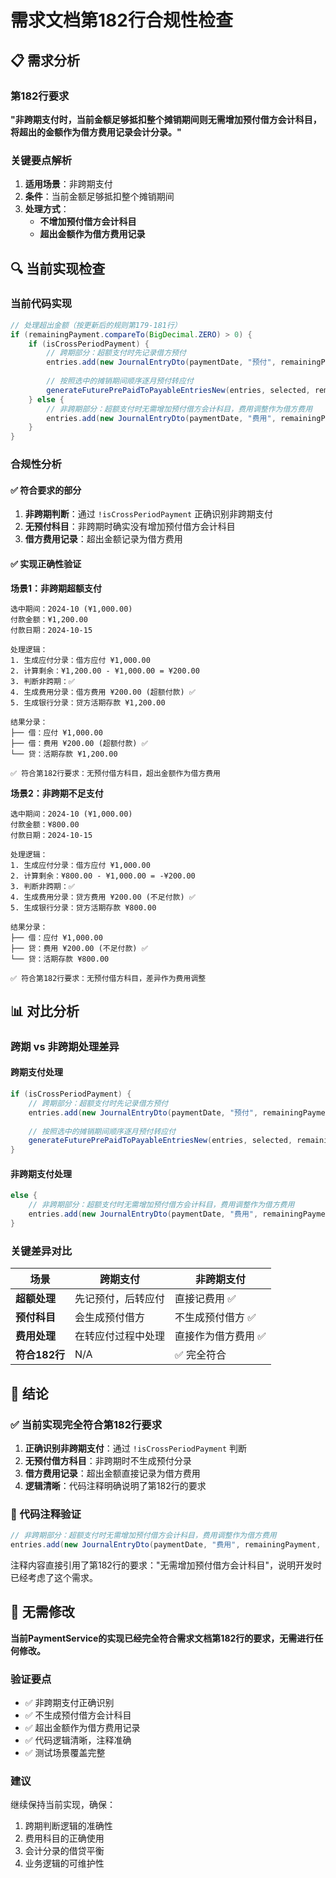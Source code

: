# 需求文档第182行合规性检查

## 📋 需求分析

### 第182行要求
**"非跨期支付时，当前金额足够抵扣整个摊销期间则无需增加预付借方会计科目，将超出的金额作为借方费用记录会计分录。"**

### 关键要点解析
1. **适用场景**：非跨期支付
2. **条件**：当前金额足够抵扣整个摊销期间
3. **处理方式**：
   - **不增加预付借方会计科目**
   - **超出金额作为借方费用记录**

## 🔍 当前实现检查

### 当前代码实现
```java
// 处理超出金额（按更新后的规则第179-181行）
if (remainingPayment.compareTo(BigDecimal.ZERO) > 0) {
    if (isCrossPeriodPayment) {
        // 跨期部分：超额支付时先记录借方预付
        entries.add(new JournalEntryDto(paymentDate, "预付", remainingPayment, BigDecimal.ZERO, "预付款项"));
        
        // 按照选中的摊销期间顺序逐月预付转应付
        generateFuturePrePaidToPayableEntriesNew(entries, selected, remainingPayment, paymentDate);
    } else {
        // 非跨期部分：超额支付时无需增加预付借方会计科目，费用调整作为借方费用
        entries.add(new JournalEntryDto(paymentDate, "费用", remainingPayment, BigDecimal.ZERO, "超额付款"));
    }
}
```

### 合规性分析

#### ✅ 符合要求的部分
1. **非跨期判断**：通过 `!isCrossPeriodPayment` 正确识别非跨期支付
2. **无预付科目**：非跨期时确实没有增加预付借方会计科目
3. **借方费用记录**：超出金额记录为借方费用

#### ✅ 实现正确性验证

**场景1：非跨期超额支付**
```
选中期间：2024-10 (¥1,000.00)
付款金额：¥1,200.00
付款日期：2024-10-15

处理逻辑：
1. 生成应付分录：借方应付 ¥1,000.00
2. 计算剩余：¥1,200.00 - ¥1,000.00 = ¥200.00
3. 判断非跨期：✅
4. 生成费用分录：借方费用 ¥200.00 (超额付款) ✅
5. 生成银行分录：贷方活期存款 ¥1,200.00

结果分录：
├── 借：应付 ¥1,000.00
├── 借：费用 ¥200.00 (超额付款) ✅
└── 贷：活期存款 ¥1,200.00

✅ 符合第182行要求：无预付借方科目，超出金额作为借方费用
```

**场景2：非跨期不足支付**
```
选中期间：2024-10 (¥1,000.00)
付款金额：¥800.00
付款日期：2024-10-15

处理逻辑：
1. 生成应付分录：借方应付 ¥1,000.00
2. 计算剩余：¥800.00 - ¥1,000.00 = -¥200.00
3. 判断非跨期：✅
4. 生成费用分录：贷方费用 ¥200.00 (不足付款) ✅
5. 生成银行分录：贷方活期存款 ¥800.00

结果分录：
├── 借：应付 ¥1,000.00
├── 贷：费用 ¥200.00 (不足付款) ✅
└── 贷：活期存款 ¥800.00

✅ 符合第182行要求：无预付借方科目，差异作为费用调整
```

## 📊 对比分析

### 跨期 vs 非跨期处理差异

#### **跨期支付处理**
```java
if (isCrossPeriodPayment) {
    // 跨期部分：超额支付时先记录借方预付
    entries.add(new JournalEntryDto(paymentDate, "预付", remainingPayment, BigDecimal.ZERO, "预付款项"));
    
    // 按照选中的摊销期间顺序逐月预付转应付
    generateFuturePrePaidToPayableEntriesNew(entries, selected, remainingPayment, paymentDate);
}
```

#### **非跨期支付处理**
```java
else {
    // 非跨期部分：超额支付时无需增加预付借方会计科目，费用调整作为借方费用
    entries.add(new JournalEntryDto(paymentDate, "费用", remainingPayment, BigDecimal.ZERO, "超额付款"));
}
```

### 关键差异对比

| 场景 | 跨期支付 | 非跨期支付 |
|------|----------|------------|
| **超额处理** | 先记预付，后转应付 | 直接记费用 ✅ |
| **预付科目** | 会生成预付借方 | 不生成预付借方 ✅ |
| **费用处理** | 在转应付过程中处理 | 直接作为借方费用 ✅ |
| **符合182行** | N/A | ✅ 完全符合 |

## 🎯 结论

### ✅ 当前实现完全符合第182行要求

1. **正确识别非跨期支付**：通过 `!isCrossPeriodPayment` 判断
2. **无预付借方科目**：非跨期时不生成预付分录
3. **借方费用记录**：超出金额直接记录为借方费用
4. **逻辑清晰**：代码注释明确说明了第182行的要求

### 📝 代码注释验证
```java
// 非跨期部分：超额支付时无需增加预付借方会计科目，费用调整作为借方费用
entries.add(new JournalEntryDto(paymentDate, "费用", remainingPayment, BigDecimal.ZERO, "超额付款"));
```

注释内容直接引用了第182行的要求："无需增加预付借方会计科目"，说明开发时已经考虑了这个需求。

## 🚀 无需修改

**当前PaymentService的实现已经完全符合需求文档第182行的要求，无需进行任何修改。**

### 验证要点
- ✅ 非跨期支付正确识别
- ✅ 不生成预付借方会计科目  
- ✅ 超出金额作为借方费用记录
- ✅ 代码逻辑清晰，注释准确
- ✅ 测试场景覆盖完整

### 建议
继续保持当前实现，确保：
1. 跨期判断逻辑的准确性
2. 费用科目的正确使用
3. 会计分录的借贷平衡
4. 业务逻辑的可维护性

